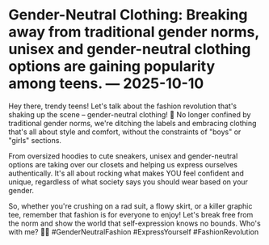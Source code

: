 # Gender-Neutral Clothing: Breaking away from traditional gender norms, unisex and gender-neutral clothing options are gaining popularity among teens. — 2025-10-10

Hey there, trendy teens! Let's talk about the fashion revolution that's shaking up the scene – gender-neutral clothing! 🌟 No longer confined by traditional gender norms, we're ditching the labels and embracing clothing that's all about style and comfort, without the constraints of "boys" or "girls" sections.

From oversized hoodies to cute sneakers, unisex and gender-neutral options are taking over our closets and helping us express ourselves authentically. It's all about rocking what makes YOU feel confident and unique, regardless of what society says you should wear based on your gender.

So, whether you're crushing on a rad suit, a flowy skirt, or a killer graphic tee, remember that fashion is for everyone to enjoy! Let's break free from the norm and show the world that self-expression knows no bounds. Who's with me? 🌈💥 #GenderNeutralFashion #ExpressYourself #FashionRevolution